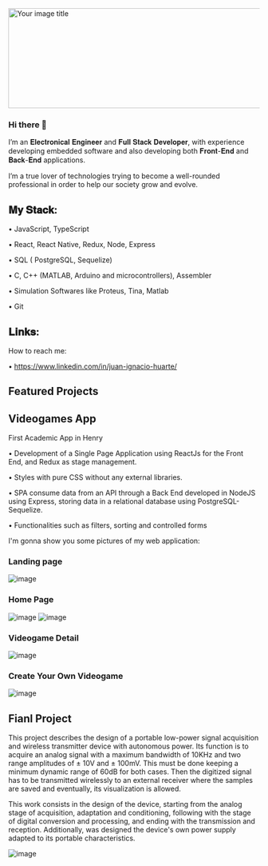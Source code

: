 <img src="https://user-images.githubusercontent.com/66688256/146372352-7127566e-a64b-4b72-a143-7b84e73289b0.png" alt="Your image title" width = 900px height= 200px />


### Hi there 👋


I’m an 𝐄𝐥𝐞𝐜𝐭𝐫𝐨𝐧𝐢𝐜𝐚𝐥 𝐄𝐧𝐠𝐢𝐧𝐞𝐞𝐫 and 𝐅𝐮𝐥𝐥 𝐒𝐭𝐚𝐜𝐤 𝐃𝐞𝐯𝐞𝐥𝐨𝐩𝐞𝐫, with experience developing embedded software and also developing both 𝐅𝐫𝐨𝐧𝐭-𝐄𝐧𝐝 and 𝐁𝐚𝐜𝐤-𝐄𝐧𝐝 applications.⁣


I’m a true lover of technologies trying to become a well-rounded professional in order to help our society grow and evolve.⁣



## 𝐌𝐲 𝐒𝐭𝐚𝐜𝐤:⁣


•	JavaScript, TypeScript⁣


•	React, React Native, Redux, Node, Express⁣


•	SQL ( PostgreSQL, Sequelize)⁣


•	C, C++ (MATLAB, Arduino and microcontrollers), Assembler⁣


•	Simulation Softwares like Proteus, Tina, Matlab⁣


•	Git⁣
⁣
## 𝐋𝐢𝐧𝐤𝐬:⁣

How to reach me: 

•      https://www.linkedin.com/in/juan-ignacio-huarte/


## Featured Projects


## Videogames App


First Academic App in Henry


•	Development of a Single Page Application using ReactJs for the Front End, and Redux as stage management.


•	Styles with pure CSS without any external libraries.


•	SPA consume data from an API through a Back End developed in NodeJS using Express, storing data in a relational database using PostgreSQL-Sequelize.


•	Functionalities such as filters, sorting and controlled forms


I'm gonna show you some pictures of my web application:


### Landing page 

![image](https://user-images.githubusercontent.com/66688256/146369922-a3d0a8be-54e0-4084-8e3e-d2f75fe3160f.png)

### Home Page 

![image](https://user-images.githubusercontent.com/66688256/146370078-ade11e9f-a869-40a6-8dc6-dbda6d29eda2.png)
![image](https://user-images.githubusercontent.com/66688256/146370130-7a58e41b-f54f-4833-a3af-62e8789a755e.png)


### Videogame Detail 

![image](https://user-images.githubusercontent.com/66688256/146370184-c7e9616d-f552-4fcb-a566-58288cbd33c4.png)


### Create Your Own Videogame 

![image](https://user-images.githubusercontent.com/66688256/146370274-bff3665c-2175-44f9-9e64-c9a9b0d11cf1.png)



## Fianl Project 


This project describes the design of a portable low-power signal acquisition and wireless transmitter device with autonomous power. Its function is to acquire an analog signal with a maximum bandwidth of 10KHz and two range amplitudes of ± 10V and ± 100mV. This must be done keeping a minimum dynamic range of 60dB for both cases. Then the digitized signal has to be transmitted wirelessly to an external receiver where the samples are saved and eventually, its visualization is allowed.


This work consists in the design of the device, starting from the analog stage of acquisition, adaptation and conditioning, following with the stage of digital conversion and processing, and ending with the transmission and reception. Additionally, was designed the device's own power supply adapted to its portable characteristics.

![image](https://user-images.githubusercontent.com/66688256/146218986-29852e44-9781-412b-a9a5-fe896810a12a.png)








